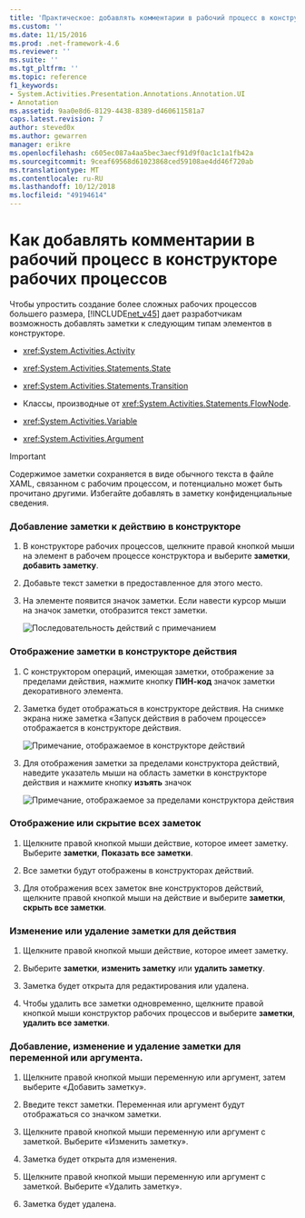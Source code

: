 ```yaml
---
title: 'Практическое: добавлять комментарии в рабочий процесс в конструкторе рабочих процессов | Документация Майкрософт'
ms.custom: ''
ms.date: 11/15/2016
ms.prod: .net-framework-4.6
ms.reviewer: ''
ms.suite: ''
ms.tgt_pltfrm: ''
ms.topic: reference
f1_keywords:
- System.Activities.Presentation.Annotations.Annotation.UI
- Annotation
ms.assetid: 9aa0e8d6-8129-4438-8389-d460611581a7
caps.latest.revision: 7
author: steved0x
ms.author: gewarren
manager: erikre
ms.openlocfilehash: c605ec087a4aa5bec3aecf91d9f0ac1c1a1fb42a
ms.sourcegitcommit: 9ceaf69568d61023868ced59108ae4dd46f720ab
ms.translationtype: MT
ms.contentlocale: ru-RU
ms.lasthandoff: 10/12/2018
ms.locfileid: "49194614"
---
```

# <a name="how-to-add-comments-to-a-workflow-in-the-workflow-designer"></a>Как добавлять комментарии в рабочий процесс в конструкторе рабочих процессов
Чтобы упростить создание более сложных рабочих процессов большего размера, [!INCLUDE[net_v45](../includes/net-v45-md.md)] дает разработчикам возможность добавлять заметки к следующим типам элементов в конструкторе.  
  
-   <xref:System.Activities.Activity>  
  
-   <xref:System.Activities.Statements.State>  
  
-   <xref:System.Activities.Statements.Transition>  
  
-   Классы, производные от <xref:System.Activities.Statements.FlowNode>.  
  
-   <xref:System.Activities.Variable>  
  
-   <xref:System.Activities.Argument>  
  
> [!IMPORTANT]
>  Содержимое заметки сохраняется в виде обычного текста в файле XAML, связанном с рабочим процессом, и потенциально может быть прочитано другими. Избегайте добавлять в заметку конфиденциальные сведения.  
  
### <a name="adding-an-annotation-to-an-activity-in-the-designer"></a>Добавление заметки к действию в конструкторе  
  
1.  В конструкторе рабочих процессов, щелкните правой кнопкой мыши на элемент в рабочем процессе конструктора и выберите **заметки**, **добавить заметку**.  
  
2.  Добавьте текст заметки в предоставленное для этого место.  
  
3.  На элементе появится значок заметки. Если навести курсор мыши на значок заметки, отобразится текст заметки.  
  
     ![Последовательность действий с примечанием](../workflow-designer/media/annotation.png "заметки")  
  
### <a name="displaying-an-annotation-in-an-activitys-designer"></a>Отображение заметки в конструкторе действия  
  
1.  С конструктором операций, имеющая заметки, отображение за пределами действия, нажмите кнопку **ПИН-код** значок заметки декоративного элемента.  
  
2.  Заметка будет отображаться в конструкторе действия. На снимке экрана ниже заметка «Запуск действия в рабочем процессе» отображается в конструкторе действия.  
  
     ![Примечание, отображаемое в конструкторе действий](../workflow-designer/media/annotationindesigner.png "AnnotationInDesigner")  
  
3.  Для отображения заметки за пределами конструктора действий, наведите указатель мыши на область заметки в конструкторе действия и нажмите кнопку **изъять** значок  
  
     ![Примечание, отображаемое за пределами конструктора действия](../workflow-designer/media/annotationoutsidedesigner.png "AnnotationOutsideDesigner")  
  
### <a name="showing-or-hiding-all-annotations"></a>Отображение или скрытие всех заметок  
  
1.  Щелкните правой кнопкой мыши действие, которое имеет заметку. Выберите **заметки**, **Показать все заметки**.  
  
2.  Все заметки будут отображены в конструкторах действий.  
  
3.  Для отображения всех заметок вне конструкторов действий, щелкните правой кнопкой мыши на действие и выберите **заметки**, **скрыть все заметки**.  
  
### <a name="editing-or-deleting-an-annotation-for-an-activity"></a>Изменение или удаление заметки для действия  
  
1.  Щелкните правой кнопкой мыши действие, которое имеет заметку.  
  
2.  Выберите **заметки**, **изменить заметку** или **удалить заметку**.  
  
3.  Заметка будет открыта для редактирования или удалена.  
  
4.  Чтобы удалить все заметки одновременно, щелкните правой кнопкой мыши конструктор рабочих процессов и выберите **заметки**, **удалить все заметки**.  
  
### <a name="adding-editing-and-deleting-an-annotation-for-a-variable-or-argument"></a>Добавление, изменение и удаление заметки для переменной или аргумента.  
  
1.  Щелкните правой кнопкой мыши переменную или аргумент, затем выберите «Добавить заметку».  
  
2.  Введите текст заметки. Переменная или аргумент будут отображаться со значком заметки.  
  
3.  Щелкните правой кнопкой мыши переменную или аргумент с заметкой. Выберите «Изменить заметку».  
  
4.  Заметка будет открыта для изменения.  
  
5.  Щелкните правой кнопкой мыши переменную или аргумент с заметкой. Выберите «Удалить заметку».  
  
6.  Заметка будет удалена.